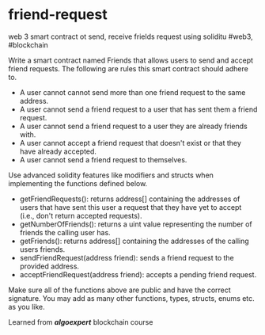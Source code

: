 # friend-request
web 3 smart contract ot send, receive frields request using soliditu #web3, #blockchain


<div class="html">
  <p>
    Write a smart contract named <span>Friends</span> that allows users to send
    and accept friend requests. The following are rules this smart contract
    should adhere to.
  </p>
  <ul>
    <li>
      A user cannot cannot send more than one friend request to the same
      address.
    </li>
    <li>
      A user cannot send a friend request to a user that has sent them a friend
      request.
    </li>
    <li>
      A user cannot send a friend request to a user they are already friends
      with.
    </li>
    <li>
      A user cannot accept a friend request that doesn't exist or that they have
      already accepted.
    </li>
    <li>A user cannot send a friend request to themselves.</li>
  </ul>
  <p>
    Use advanced solidity features like modifiers and structs when implementing
    the functions defined below.
  </p>
  <ul>
    <li>
      <span>getFriendRequests()</span>: returns
      <span>address[]</span> containing the addresses of users that have sent
      this user a request that they have yet to accept (i.e., don't return
      accepted requests).
    </li>
    <li>
      <span>getNumberOfFriends()</span>: returns a <span>uint</span> value
      representing the number of friends the calling user has.
    </li>
    <li>
      <span>getFriends()</span>: returns <span>address[]</span>
      containing the addresses of the calling users friends.
    </li>
    <li>
      <span>sendFriendRequest(address friend)</span>: sends a friend request to
      the provided <span>address</span>.
    </li>
    <li>
      <span>acceptFriendRequest(address friend)</span>: accepts a pending friend
      request.
    </li>
  </ul>
  <p>
    Make sure all of the functions above are <span>public</span> and have the
    correct signature. You may add as many other functions, types, structs,
    enums etc. as you like.
  </p>
</div>

Learned from ***algoexpert*** blockchain course
